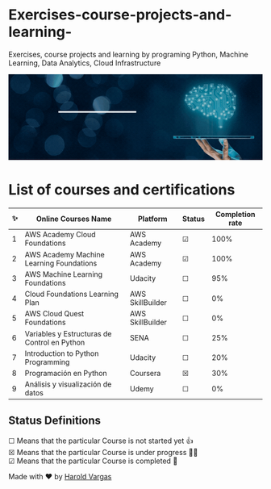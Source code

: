 # Exercises-course-projects-and-learning-
Exercises, course projects and learning by programing Python, Machine Learning, Data Analytics, Cloud Infrastructure 


![Banner](https://github.com/hvargasc/Exercises-course-projects-and-learning-/blob/main/BannerGit.gif)

# List of courses and certifications
✨| Online Courses Name | Platform | Status | Completion rate
--- | ---| ---| ---| ---
1 | AWS Academy Cloud Foundations | AWS Academy | &#9745; | 100%
2 | AWS Academy Machine Learning Foundations | AWS Academy | &#9745; | 100%
3 | AWS Machine Learning Foundations | Udacity |  &#9744; | 95%
4 | Cloud Foundations Learning Plan | AWS SkillBuilder | &#9744; | 0%
5 | AWS Cloud Quest Foundations | AWS SkillBuilder | &#9744; | 0%
6 | Variables y Estructuras de Control en Python | SENA |  &#9744; | 25%
7 | Introduction to Python Programming | Udacity |  &#9744; | 20%
8 | Programación en Python | Coursera | &#9746; | 30%
9 | Análisis y visualización de datos | Udemy |  &#9744; | 0%

## Status Definitions
 &#9744; Means that the particular Course is not started yet 👍 <br>
 &#9746; Means that the particular Course is under progress 👨‍💻 <br>
 &#9745; Means that the particular Course is completed 🎉
 
 Made with :heart: by [Harold Vargas](https://github.com/hvargasc)

 
